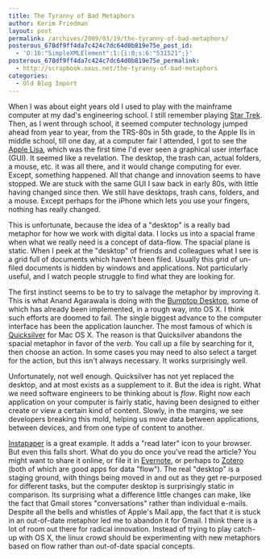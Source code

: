 ```yaml
---
title: The Tyranny of Bad Metaphors
author: Kerim Friedman
layout: post
permalink: /archives/2009/03/19/the-tyranny-of-bad-metaphors/
posterous_678df9ff4da7c424c7dc64d0b819e75e_post_id:
  - 'O:16:"SimpleXMLElement":1:{i:0;s:6:"531521";}'
posterous_678df9ff4da7c424c7dc64d0b819e75e_permalink:
  - http://scrapbook.oxus.net/the-tyranny-of-bad-metaphors
categories:
  - Old Blog Import
---
```

When I was about eight years old I used to play with the mainframe computer at my dad's engineering school. I still remember playing <a href="http://en.wikipedia.org/wiki/Star_Trek_%28text_game%29" onclick="_gaq.push(['_trackEvent', 'outbound-article', 'http://en.wikipedia.org/wiki/Star_Trek_%28text_game%29', 'Star Trek']);"  target="_blank">Star Trek</a>. Then, as I went through school, it seemed computer technology jumped ahead from year to year, from the TRS-80s in 5th grade, to the Apple IIs in middle school, till one day, at a computer fair I attended, I got to see the <a href="http://en.wikipedia.org/wiki/Apple_Lisa" onclick="_gaq.push(['_trackEvent', 'outbound-article', 'http://en.wikipedia.org/wiki/Apple_Lisa', 'Apple Lisa']);"  target="_blank">Apple Lisa</a>, which was the first time I'd ever seen a graphical user interface (GUI). It seemed like a revelation. The desktop, the trash can, actual folders, a mouse, etc. it was all there, and it would change computing for ever. Except, something happened. All that change and innovation seems to have stopped. We are stuck with the same GUI I saw back in early 80s, with little having changed since then. We still have desktops, trash cans, folders, and a mouse. Except perhaps for the iPhone which lets you use your fingers, nothing has really changed.

This is unfortunate, because the idea of a "desktop" is a really bad metaphor for how we work with digital data. I locks us into a spacial frame when what we really need is a concept of data-flow. The spacial plane is static. When I peek at the "desktop" of friends and colleagues what I see is a grid full of documents which haven't been filed. Usually this grid of un-filed documents is hidden by windows and applications. Not particularly useful, and I watch people struggle to find what they are looking for. 

The first instinct seems to be to try to salvage the metaphor by improving it. This is what Anand Agarawala is doing with the <a href="http://pogue.blogs.nytimes.com/2007/03/19/bumptop-desktop/" onclick="_gaq.push(['_trackEvent', 'outbound-article', 'http://pogue.blogs.nytimes.com/2007/03/19/bumptop-desktop/', 'Bumptop Desktop']);" >Bumptop Desktop</a>, some of which has already been implemented, in a rough way, into OS X. I think such efforts are doomed to fail. The single biggest advance to the computer interface has been the application launcher. The most famous of which is <a href="http://www.43folders.com/topics/quicksilver" onclick="_gaq.push(['_trackEvent', 'outbound-article', 'http://www.43folders.com/topics/quicksilver', 'Quicksilver']);" >Quicksilver</a> for Mac OS X. The reason is that Quicksilver abandons the spacial metaphor in favor of the *verb*. You call up a file by searching for it, then choose an action. In some cases you may need to also select a target for the action, but this isn't always necessary. It works surprisingly well. 

Unfortunately, not well enough. Quicksilver has not yet replaced the desktop, and at most exists as a supplement to it. But the idea is right. What we need software engineers to be thinking about is *flow*. Right now each application on your computer is fairly static, having been designed to either create or view a certain kind of content. Slowly, in the margins, we see developers breaking this mold, helping us move data between applications, between devices, and from one type of content to another.

<a href="http://www.instapaper.com/" onclick="_gaq.push(['_trackEvent', 'outbound-article', 'http://www.instapaper.com/', 'Instapaper']);" >Instapaper</a> is a great example. It adds a "read later" icon to your browser. But even this falls short. What do you do once you've read the article? You might want to share it online, or file it in <a href="http://www.evernote.com/" onclick="_gaq.push(['_trackEvent', 'outbound-article', 'http://www.evernote.com/', 'Evernote']);" >Evernote</a>, or perhaps to <a href="http://www.zotero.org/" onclick="_gaq.push(['_trackEvent', 'outbound-article', 'http://www.zotero.org/', 'Zotero']);" >Zotero</a> (both of which are good apps for data "flow"). The real "desktop" is a staging ground, with things being moved in and out as they get re-purposed for different tasks, but the computer desktop is surprisingly static in comparison. Its surprising what a difference little changes can make, like the fact that Gmail stores "conversations" rather than individual e-mails. Despite all the bells and whistles of Apple's Mail.app, the fact that it is stuck in an out-of-date metaphor led me to abandon it for Gmail. I think there is a lot of room out there for radical innovation. Instead of trying to play catch-up with OS X, the linux crowd should be experimenting with new metaphors based on flow rather than out-of-date spacial concepts.

